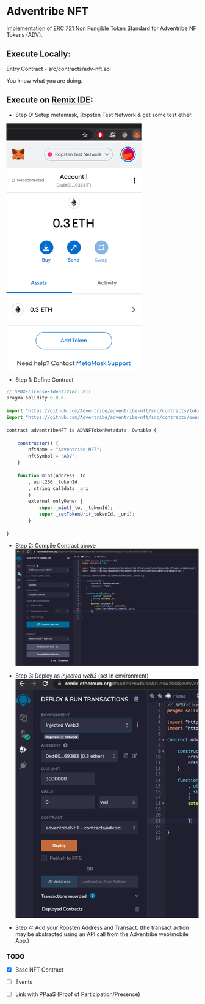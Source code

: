 # Adventribe NFT

Implementation of [ERC 721 Non Fungible Token Standard](https://ethereum.org/en/developers/docs/standards/tokens/erc-721/) for Adventribe NF Tokens (ADV).


## Execute Locally:

Entry Contract - src/contracts/adv-nft.sol

You know what you are doing.


## Execute on [Remix IDE](https://remix.ethereum.org/):

- Step 0: Setup metamask, Ropsten Test Network & get some test ether.

![metamask](img/metamask.png)


- Step 1: Define Contract

```javascript
// SPDX-License-Identifier: MIT
pragma solidity 0.8.6;
 
import "https://github.com/Adventribe/adventribe-nft/src/contracts/tokens/adv-nf-token-metadata.sol";
import "https://github.com/Adventribe/adventribe-nft/src/contracts/ownership/ownable.sol";
 
contract adventribeNFT is ADVNFTokenMetadata, Ownable {

    constructor() {
        nftName = "Adventribe NFT";
        nftSymbol = "ADV";
    }

    function mint(address _to
        , uint256 _tokenId
        , string calldata _uri
        )
        external onlyOwner {
            super._mint(_to, _tokenId);
            super._setTokenUri(_tokenId, _uri);
        }

}
```
- Step 2: Compile Contract above
  ![Compile Contract](img/contract-compilation.png)


- Step 3: Deploy as _injected web3_ (set in environment)
![Deploy](img/contract-deployment.png)


- Step 4: Add your Ropsten Address and Transact. (the transact action may be abstracted using an API call from the Adventribe web/mobile App.)


### TODO
- [x] Base NFT Contract
- [ ] Events
- [ ] Link with PPaaS (Proof of Participation/Presence)


